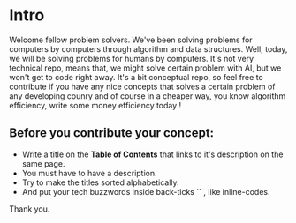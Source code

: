 # Intro
Welcome fellow problem solvers. We've been solving problems for computers by computers through algorithm and data structures. Well, today, we will be solving problems for humans by computers. It's not very technical repo, means that, we might solve certain problem with AI, but we won't get to code right away. It's a bit conceptual repo, so feel free to contribute if you have any nice concepts that solves a certain problem of any developing counry and of course in a cheaper way, you know algorithm efficiency, write some money efficiency today !

## Before you contribute your concept:
- Write a title on the **Table of Contents** that links to it's description on the same page.
- You must have to have a description.
- Try to make the titles sorted alphabetically.
- And put your tech buzzwords inside back-ticks  `` , like inline-codes.

Thank you.